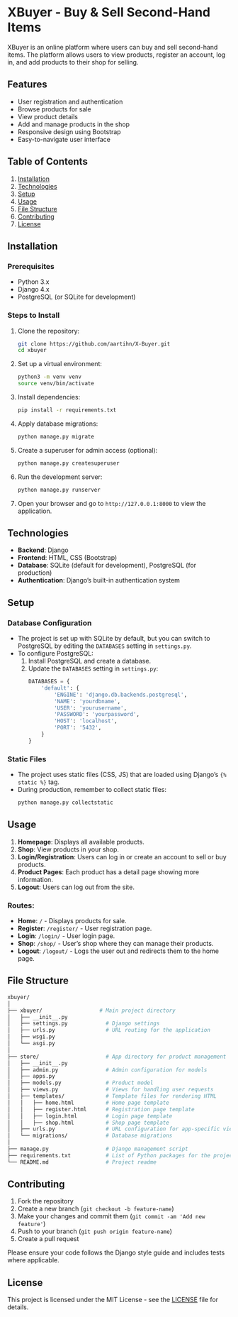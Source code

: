 # XBuyer - Buy & Sell Second-Hand Items

XBuyer is an online platform where users can buy and sell second-hand items. The platform allows users to view products, register an account, log in, and add products to their shop for selling.

## Features
- User registration and authentication
- Browse products for sale
- View product details
- Add and manage products in the shop
- Responsive design using Bootstrap
- Easy-to-navigate user interface

## Table of Contents
1. [Installation](#installation)
2. [Technologies](#technologies)
3. [Setup](#setup)
4. [Usage](#usage)
5. [File Structure](#file-structure)
6. [Contributing](#contributing)
7. [License](#license)

## Installation

### Prerequisites
- Python 3.x
- Django 4.x
- PostgreSQL (or SQLite for development)

### Steps to Install
1. Clone the repository:
   ```bash
   git clone https://github.com/aartihn/X-Buyer.git
   cd xbuyer
   ```

2. Set up a virtual environment:
   ```bash
   python3 -m venv venv
   source venv/bin/activate
   ```

3. Install dependencies:
   ```bash
   pip install -r requirements.txt
   ```

4. Apply database migrations:
   ```bash
   python manage.py migrate
   ```

5. Create a superuser for admin access (optional):
   ```bash
   python manage.py createsuperuser
   ```

6. Run the development server:
   ```bash
   python manage.py runserver
   ```

7. Open your browser and go to `http://127.0.0.1:8000` to view the application.

## Technologies

- **Backend**: Django
- **Frontend**: HTML, CSS (Bootstrap)
- **Database**: SQLite (default for development), PostgreSQL (for production)
- **Authentication**: Django’s built-in authentication system

## Setup

### Database Configuration
- The project is set up with SQLite by default, but you can switch to PostgreSQL by editing the `DATABASES` setting in `settings.py`.
- To configure PostgreSQL:
  1. Install PostgreSQL and create a database.
  2. Update the `DATABASES` setting in `settings.py`:
     ```python
     DATABASES = {
         'default': {
             'ENGINE': 'django.db.backends.postgresql',
             'NAME': 'yourdbname',
             'USER': 'yourusername',
             'PASSWORD': 'yourpassword',
             'HOST': 'localhost',
             'PORT': '5432',
         }
     }
     ```

### Static Files
- The project uses static files (CSS, JS) that are loaded using Django’s `{% static %}` tag.
- During production, remember to collect static files:
  ```bash
  python manage.py collectstatic
  ```

## Usage

1. **Homepage**: Displays all available products.
2. **Shop**: View products in your shop.
3. **Login/Registration**: Users can log in or create an account to sell or buy products.
4. **Product Pages**: Each product has a detail page showing more information.
5. **Logout**: Users can log out from the site.

### Routes:
- **Home**: `/` - Displays products for sale.
- **Register**: `/register/` - User registration page.
- **Login**: `/login/` - User login page.
- **Shop**: `/shop/` - User’s shop where they can manage their products.
- **Logout**: `/logout/` - Logs the user out and redirects them to the home page.

## File Structure

```bash
xbuyer/
│
├── xbuyer/                  # Main project directory
│   ├── __init__.py
│   ├── settings.py            # Django settings
│   ├── urls.py                # URL routing for the application
│   ├── wsgi.py
│   └── asgi.py
│
├── store/                     # App directory for product management
│   ├── __init__.py
│   ├── admin.py               # Admin configuration for models
│   ├── apps.py
│   ├── models.py              # Product model
│   ├── views.py               # Views for handling user requests
│   ├── templates/             # Template files for rendering HTML
│   │   ├── home.html          # Home page template
│   │   ├── register.html      # Registration page template
│   │   ├── login.html         # Login page template
│   │   ├── shop.html          # Shop page template
│   ├── urls.py                # URL configuration for app-specific views
│   └── migrations/            # Database migrations
│
├── manage.py                  # Django management script
├── requirements.txt           # List of Python packages for the project
└── README.md                  # Project readme
```

## Contributing

1. Fork the repository
2. Create a new branch (`git checkout -b feature-name`)
3. Make your changes and commit them (`git commit -am 'Add new feature'`)
4. Push to your branch (`git push origin feature-name`)
5. Create a pull request

Please ensure your code follows the Django style guide and includes tests where applicable.

## License

This project is licensed under the MIT License - see the [LICENSE](LICENSE) file for details.
